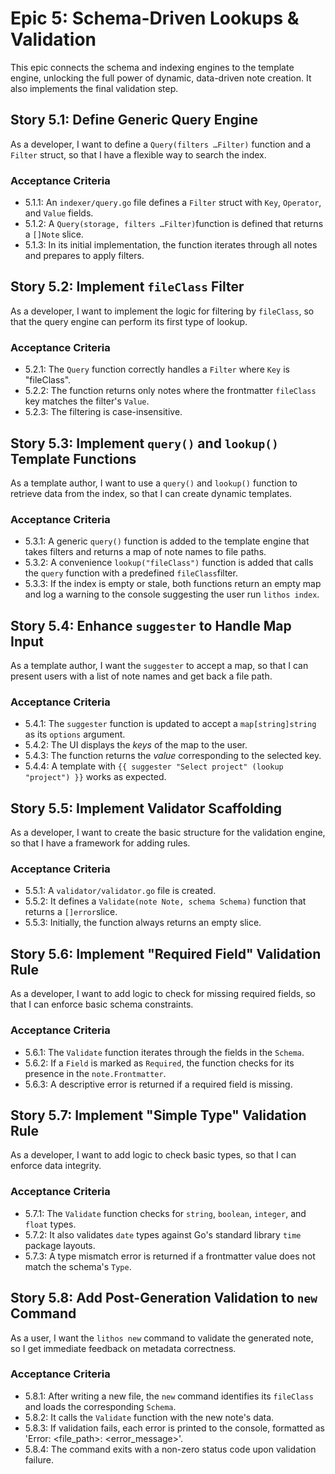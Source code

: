 # Epic 5: Schema-Driven Lookups & Validation

This epic connects the schema and indexing engines to the template engine, unlocking the full power of dynamic, data-driven note creation. It also implements the final validation step.

## Story 5.1: Define Generic Query Engine

As a developer, I want to define a `Query(filters …Filter)` function and a `Filter` struct, so that I have a flexible way to search the index.

### Acceptance Criteria

- 5.1.1: An `indexer/query.go` file defines a `Filter` struct with `Key`, `Operator`, and `Value` fields.
- 5.1.2: A `Query(storage, filters …Filter)`function is defined that returns a `[]Note` slice.
- 5.1.3: In its initial implementation, the function iterates through all notes and prepares to apply filters.

## Story 5.2: Implement `fileClass` Filter

As a developer, I want to implement the logic for filtering by `fileClass`, so that the query engine can perform its first type of lookup.

### Acceptance Criteria

- 5.2.1: The `Query` function correctly handles a `Filter` where `Key` is "fileClass".
- 5.2.2: The function returns only notes where the frontmatter `fileClass` key matches the filter's `Value`.
- 5.2.3: The filtering is case-insensitive.

## Story 5.3: Implement `query()` and `lookup()` Template Functions

As a template author, I want to use a `query()` and `lookup()` function to retrieve data from the index, so that I can create dynamic templates.

### Acceptance Criteria

- 5.3.1: A generic `query()` function is added to the template engine that takes filters and returns a map of note names to file paths.
- 5.3.2: A convenience `lookup("fileClass")` function is added that calls the `query` function with a predefined `fileClass`filter.
- 5.3.3: If the index is empty or stale, both functions return an empty map and log a warning to the console suggesting the user run `lithos index`.

## Story 5.4: Enhance `suggester` to Handle Map Input

As a template author, I want the `suggester` to accept a map, so that I can present users with a list of note names and get back a file path.

### Acceptance Criteria

- 5.4.1: The `suggester` function is updated to accept a `map[string]string` as its `options` argument.
- 5.4.2: The UI displays the *keys* of the map to the user.
- 5.4.3: The function returns the *value* corresponding to the selected key.
- 5.4.4: A template with `{{ suggester "Select project" (lookup "project") }}` works as expected.

## Story 5.5: Implement Validator Scaffolding

As a developer, I want to create the basic structure for the validation engine, so that I have a framework for adding rules.

### Acceptance Criteria

- 5.5.1: A `validator/validator.go` file is created.
- 5.5.2: It defines a `Validate(note Note, schema Schema)` function that returns a `[]error`slice.
- 5.5.3: Initially, the function always returns an empty slice.

## Story 5.6: Implement "Required Field" Validation Rule

As a developer, I want to add logic to check for missing required fields, so that I can enforce basic schema constraints.

### Acceptance Criteria

- 5.6.1: The `Validate` function iterates through the fields in the `Schema`.
- 5.6.2: If a `Field` is marked as `Required`, the function checks for its presence in the `note.Frontmatter`.
- 5.6.3: A descriptive error is returned if a required field is missing.

## Story 5.7: Implement "Simple Type" Validation Rule

As a developer, I want to add logic to check basic types, so that I can enforce data integrity.

### Acceptance Criteria

- 5.7.1: The `Validate` function checks for `string`, `boolean`, `integer`, and `float` types.
- 5.7.2: It also validates `date` types against Go's standard library `time` package layouts.
- 5.7.3: A type mismatch error is returned if a frontmatter value does not match the schema's `Type`.

## Story 5.8: Add Post-Generation Validation to `new` Command

As a user, I want the `lithos new` command to validate the generated note, so I get immediate feedback on metadata correctness.

### Acceptance Criteria

- 5.8.1: After writing a new file, the `new` command identifies its `fileClass` and loads the corresponding `Schema`.
- 5.8.2: It calls the `Validate` function with the new note's data.
- 5.8.3: If validation fails, each error is printed to the console, formatted as 'Error: <file_path>: <error_message>'.
- 5.8.4: The command exits with a non-zero status code upon validation failure.
